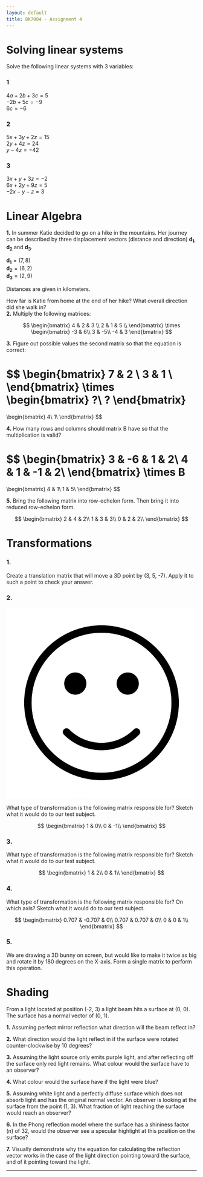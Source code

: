 ```yaml
---
layout: default
title: BK7084 - Assignment 4
---
```


# Solving linear systems

Solve the following linear systems with 3 variables:  

### 1

$4a + 2b + 3c = 5$  
$-2b + 5c = -9$  
$6c = -6$  

### 2

$5x + 3y + 2z = 15$  
$2y + 4z = 24$  
$y - 4z = -42$  

### 3

$3x + y + 3z = -2$  
$6x + 2y + 9z = 5$  
$-2x - y - z = 3$

# Linear Algebra

**1.** In summer Katie decided to go on a hike in the mountains. Her
journey can be described by three displacement vectors (distance and
direction) $\mathbf{d_1}$, $\mathbf{d_2}$ and $\mathbf{d_3}$.  
  
$\mathbf{d_1} = (7, 8)$  
$\mathbf{d_2} = (6, 2)$  
$\mathbf{d_3} = (2, 9)$  
  
Distances are given in kilometers.  
  
How far is Katie from home at the end of her hike? What overall
direction did she walk in?  
**2.** Multiply the following matrices:

$$
\begin{bmatrix}
    4 & 2 & 3 \\
    2 & 1 & 5 \\
\end{bmatrix}
\times
\begin{bmatrix}
    -3 & 6\\
    3 & -5\\
    -4 & 3
\end{bmatrix}
$$

**3.** Figure out possible values the second matrix so that the equation
is correct:

$$
\begin{bmatrix}
    7 & 2 \\
    3 & 1 \\
\end{bmatrix}
\times
\begin{bmatrix}
    ?\\
    ?
\end{bmatrix}
=
\begin{bmatrix}
    4\\
    1\\
\end{bmatrix}
$$

**4.** How many rows and columns should matrix B have so that the
multiplication is valid?

$$
\begin{bmatrix}
    3 & -6 & 1 & 2\\
    4 & 1 & -1 & 2\\
\end{bmatrix}
\times
B
=
\begin{bmatrix}
    4 & 1\\
    1 & 5\\
\end{bmatrix}
$$

**5.** Bring the following matrix into row-echelon form. Then bring it
into reduced row-echelon form.

$$
\begin{bmatrix}
    2 & 4 & 2\\
    1 & 3 & 3\\
    0 & 2 & 2\\
\end{bmatrix}
$$

# Transformations

### 1\.

Create a translation matrix that will move a 3D point by (3, 5, -7).
Apply it to such a point to check your answer.

### 2\.

![Test Subject](../assets/images/assignment4/Smiley.png)

What type of transformation is the following matrix responsible for?
Sketch what it would do to our test subject.  

$$
\begin{bmatrix}
    1 & 0\\
    0 & -1\\
\end{bmatrix}
$$

### 3\.

What type of transformation is the following matrix responsible for?
Sketch what it would do to our test subject.  

$$
\begin{bmatrix}
    1 & 2\\
    0 & 1\\
\end{bmatrix}
$$

### 4\.

What type of transformation is the following matrix responsible for? On
which axis? Sketch what it would do to our test subject.  

$$
\begin{bmatrix}
    0.707 & -0.707 & 0\\
    0.707 & 0.707 & 0\\
    0 & 0 & 1\\
\end{bmatrix}
$$

### 5\.

We are drawing a 3D bunny on screen, but would like to make it twice as
big and rotate it by 180 degrees on the X-axis. Form a single matrix to
perform this operation.  

# Shading

From a light located at position (-2, 3) a light beam hits a surface at
(0, 0). The surface has a normal vector of (0, 1).  
  
**1.** Assuming perfect mirror reflection what direction will the beam
reflect in?  
  
**2.** What direction would the light reflect in if the surface were
rotated counter-clockwise by 10 degrees?  
  
**3.** Assuming the light source only emits purple light, and after
reflecting off the surface only red light remains. What colour would the
surface have to an observer?  
  
**4.** What colour would the surface have if the light were blue?  
  
**5.** Assuming white light and a perfectly diffuse surface which does
not absorb light and has the original normal vector. An observer is
looking at the surface from the point (1, 3). What fraction of light
reaching the surface would reach an observer?  
  
**6.** In the Phong reflection model where the surface has a shininess
factor (n) of 32, would the observer see a specular highlight at this
position on the surface?  
  
**7.** Visually demonstrate why the equation for calculating the
reflection vector works in the case of the light direction pointing
toward the surface, and of it pointing toward the light.

****
